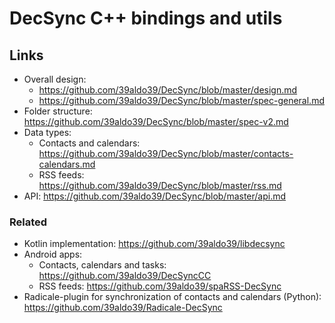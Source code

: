 
# DecSync C++ bindings and utils

## Links

* Overall design:
    * https://github.com/39aldo39/DecSync/blob/master/design.md
    * https://github.com/39aldo39/DecSync/blob/master/spec-general.md
* Folder structure: https://github.com/39aldo39/DecSync/blob/master/spec-v2.md
* Data types:
    * Contacts and calendars: https://github.com/39aldo39/DecSync/blob/master/contacts-calendars.md
    * RSS feeds: https://github.com/39aldo39/DecSync/blob/master/rss.md
* API: https://github.com/39aldo39/DecSync/blob/master/api.md

### Related

* Kotlin implementation: https://github.com/39aldo39/libdecsync
* Android apps:
    * Contacts, calendars and tasks: https://github.com/39aldo39/DecSyncCC
    * RSS feeds: https://github.com/39aldo39/spaRSS-DecSync
* Radicale-plugin for synchronization of contacts and calendars (Python): https://github.com/39aldo39/Radicale-DecSync

